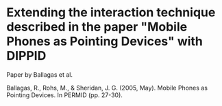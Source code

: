# Extending the interaction technique described in the paper "Mobile Phones as Pointing Devices" with DIPPID
Paper by Ballagas et al.

Ballagas, R., Rohs, M., & Sheridan, J. G. (2005, May). Mobile Phones as Pointing Devices. In PERMID (pp. 27-30).
